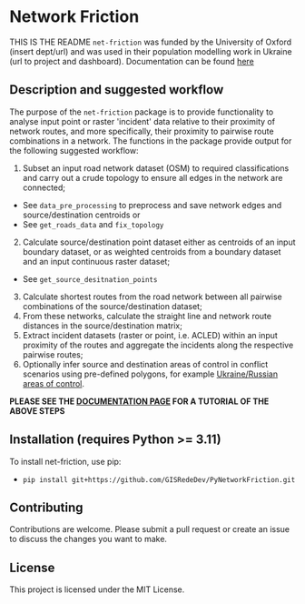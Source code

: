 # Network Friction
THIS IS THE README
`net-friction` was funded by the University of Oxford (insert dept/url) and was used in their population modelling work in Ukraine (url to project and dashboard). Documentation can be found [here](https://network-friction.readthedocs.io/en/latest/)

## Description and suggested workflow
The purpose of the `net-friction` package is to provide functionality to analyse input point or raster 'incident' data relative to their proximity of network routes, and more specifically, their proximity to pairwise route combinations in a network. The functions in the package provide output for the following suggested workflow:

1. Subset an input road network dataset (OSM) to required classifications and carry out a crude topology to ensure all edges in the network are connected;
 - See `data_pre_processing` to preprocess and save network edges and source/destination centroids or
 - See `get_roads_data` and `fix_topology`
2. Calculate source/destination point dataset either as centroids of an input boundary dataset, or as weighted centroids from a boundary dataset and an input continuous raster dataset;
 - See `get_source_desitnation_points`
3. Calculate shortest routes from the road network between all pairwise combinations of the source/destination dataset;
4. From these networks, calculate the straight line and network route distances in the source/destination matrix;
5. Extract incident datasets (raster or point, i.e. ACLED) within an input proximity of the routes and aggregate the incidents along the respective pairwise routes;
6. Optionally infer source and destination areas of control in conflict scenarios using pre-defined polygons, for example [Ukraine/Russian areas of control](https://github.com/GISRedeDev/AreasofControl).

**PLEASE SEE THE [DOCUMENTATION PAGE](https://network-friction.readthedocs.io/en/latest/) FOR A TUTORIAL OF THE ABOVE STEPS**

## Installation (requires Python >= 3.11)
To install net-friction, use pip:
- `pip install git+https://github.com/GISRedeDev/PyNetworkFriction.git`


## Contributing
Contributions are welcome. Please submit a pull request or create an issue to discuss the changes you want to make.

## License
This project is licensed under the MIT License.

